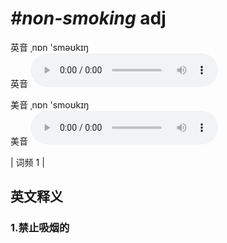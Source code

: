 # ***\#non-smoking*** adj
英音 ˌnɒn 'sməʊkɪŋ  
英音
<audio src="./media/non-smoking1.aac" controls="controls"></audio>

美音 ˌnɒn 'smoʊkɪŋ  
美音
<audio src="./media/non-smoking2.aac" controls="controls"></audio>



| 词频 1 |  

英文释义
---
### 1.**禁止吸烟的**  


